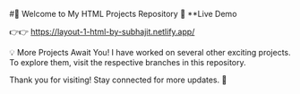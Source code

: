 
#🌟 Welcome to My HTML Projects Repository
🔗 **Live Demo

👉👉 https://layout-1-html-by-subhajit.netlify.app/

💡 More Projects Await You!
I have worked on several other exciting projects. To explore them, visit the respective branches in this repository.

Thank you for visiting! Stay connected for more updates. 🚀
